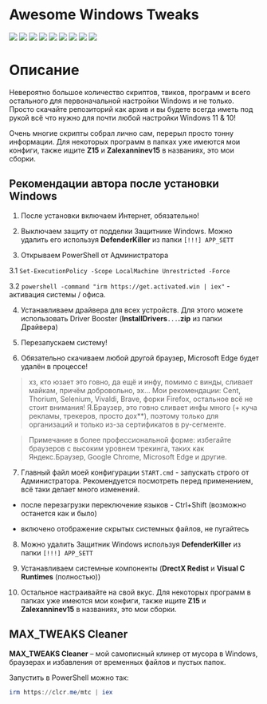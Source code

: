 # Awesome Windows Tweaks

[![](https://img.shields.io/badge/platform-Windows-informational)](https://github.com/Zalexanninev15/awesome-windows-tweaks)
[![](https://img.shields.io/badge/release-v1.10-blue.svg)](https://github.com/Zalexanninev15/awesome-windows-tweaks) 
[![](https://img.shields.io/github/last-commit/Zalexanninev15/awesome-windows-tweaks/main.svg)](https://github.com/Zalexanninev15/awesome-windows-tweaks/commits/main)
[![](https://img.shields.io/github/stars/Zalexanninev15/awesome-windows-tweaks.svg)](https://github.com/Zalexanninev15/awesome-windows-tweaks/stargazers)
[![](https://img.shields.io/github/forks/Zalexanninev15/awesome-windows-tweaks.svg)](https://github.com/Zalexanninev15/awesome-windows-tweaks/network/members)
[![](https://img.shields.io/github/issues/Zalexanninev15/awesome-windows-tweaks.svg)](https://github.com/Zalexanninev15/awesome-windows-tweaks/issues?q=is%3Aopen+is%3Aissue)
[![](https://img.shields.io/github/issues-closed/Zalexanninev15/awesome-windows-tweaks.svg)](https://github.com/Zalexanninev15/awesome-windows-tweaks/issues?q=is%3Aissue+is%3Aclosed)
[![](https://img.shields.io/badge/license-MIT-blue.svg)](LICENSE)
[![](https://img.shields.io/badge/Donate-FFDD00.svg?logo=buymeacoffee&logoColor=black)](https://z15.neocities.org/donate)

# Описание

Невероятно большое количество скриптов, твиков, программ и всего остального для первоначальной настройки Windows и не только. Просто скачайте репозиторий как архив и вы будете всегда иметь под рукой всё что нужно для почти любой настройки Windows 11 &amp; 10!

Очень многие скрипты собрал лично сам, перерыл просто тонну информации. Для некоторых программ в папках уже имеются мои конфиги, также ищите **Z15** и **Zalexanninev15** в названиях, это мои сборки.

##  Рекомендации автора после установки Windows

1. После установки включаем Интернет, обязательно!

2. Выключаем защиту от подделки Защитнике Windows. Можно удалить его используя **DefenderKiller** из папки `[!!!] APP_SETT`

3. Открываем PowerShell от Администратора

3.1 ```Set-ExecutionPolicy -Scope LocalMachine Unrestricted -Force```

3.2 ```powershell -command "irm https://get.activated.win | iex"``` - активация системы / офиса.

4. Устанавливаем драйвера для всех устройств. Для этого можете использовать Driver Booster (**InstallDrivers**`...`**.zip** из папки Драйвера)

5. Перезапускаем систему!

6. Обязательно скачиваем любой другой браузер, Microsoft Edge будет удалён в процессе! 

> хз, кто юзает это говно, да ещё и инфу, помимо с винды, сливает майкам, причём добровольно, эх...
> Мои рекомендации: Cent, Thorium, Selenium, Vivaldi, Brave, форки Firefox, остальное всё не стоит внимания!
> Я.Браузер, это говно сливает инфы много (+ куча рекламы, трекеров, просто дох\*\*), поэтому только для организаций и только из-за сертификатов в ру-сегменте.

> Примечание в более профессиональной форме: избегайте браузеров с высоким уровнем трекинга, таких как Яндекс.Браузер, Google Chrome, Microsoft Edge и другие.

7. Главный файл моей конфигурации `START.cmd` - запускать строго от Администратора. Рекомендуется посмотреть перед применением, всё таки делает много изменений.

* после перезагрузки переключение языков - Ctrl+Shift (возможно останется как и было)

* включено отображение скрытых системных файлов, не пугайтесь

8. Можно удалить Защитник Windows используя **DefenderKiller** из папки `[!!!] APP_SETT`

9. Устанавливаем системные компоненты (**DrectX Redist** и **Visual C Runtimes** (полностью))

1. Остальное настраивайте на свой вкус. Для некоторых программ в папках уже имеются мои конфиги, также ищите **Z15** и **Zalexanninev15** в названиях, это мои сборки.

## MAX_TWEAKS Cleaner

**MAX_TWEAKS Cleaner** – мой самописный клинер от мусора в Windows, браузерах и избавления от временных файлов и пустых папок. 

Запустить в PowerShell можно так:
```powershell
irm https://clcr.me/mtc | iex
```